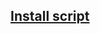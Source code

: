 ## [Install script](https://github.com/ocyt3/DGG-Kick-HTML5-controls/raw/main/dgg_kick_html5_controls.user.js)
